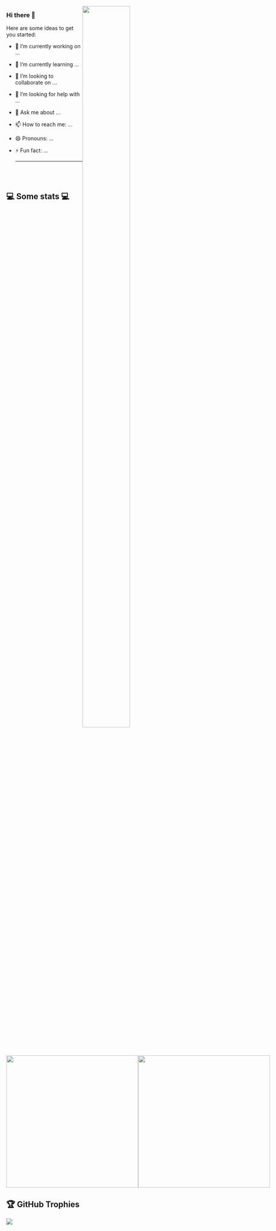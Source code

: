 ### Hi there 👋

<img 
align="right" src="https://camo.githubusercontent.com/3b7c592ede97b6138ffd4b1cc1541c2f3b11fd39/687474703a2f2f33312e6d656469612e74756d626c722e636f6d2f31376665613932306666333665663466356238373764353231366137616164392f74756d626c725f6d6f39786a65387a5a34317163626975666f315f313238302e676966" width="50%" height="70%" style="margin:-50px 50px 50px 0px;">

Here are some ideas to get you started:

- 🔭 I’m currently working on ...
- 🌱 I’m currently learning ...
- 👯 I’m looking to collaborate on ...
- 🤔 I’m looking for help with ...
- 💬 Ask me about ...
- 📫 How to reach me: ...
- 😄 Pronouns: ...
- ⚡ Fun fact: ...

  ---
  </br></br>
<h2>💻 Some stats 💻</h2>

<div style="align-items: center; width: 100%; display: flex; align-items: space-around; justify-content: space-around;">
<a style="" href="https://github.com/sisodhiyasatish">
  <img height=350 align="center" src="https://github-readme-stats.vercel.app/api?username=sisodhiyasatish&show_icons=true&theme=tokyonight&rank_icon=github&show=reviews,discussions_started,discussions_answered,prs_merged,prs_merged_percentage&hide=["contribs","issues"]"/>
</a>
<a style="" href="https://github.com/sisodhiyasatish">
  <img height=350 align="center" src="https://github-readme-stats.vercel.app/api/top-langs/?username=sisodhiyasatish&theme=tokyonight&layout=donut-vertical"/>
</a>
</div>


## 🏆 GitHub Trophies
[![](https://github-profile-trophy.vercel.app/?username=sisodhiyasatish&theme=radical&no-frame=false&no-bg=false&margin-w=4)](https://github.com/akashdeep023)<br><br>



